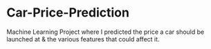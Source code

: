 # Car-Price-Prediction
Machine Learning Project where I predicted the price a car should be launched at &amp; the various features that could affect it.
